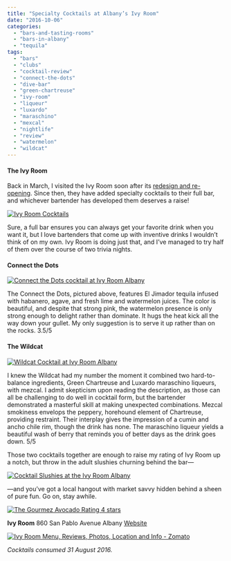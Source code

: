 ```yaml
---
title: "Specialty Cocktails at Albany’s Ivy Room"
date: "2016-10-06"
categories: 
  - "bars-and-tasting-rooms"
  - "bars-in-albany"
  - "tequila"
tags: 
  - "bars"
  - "clubs"
  - "cocktail-review"
  - "connect-the-dots"
  - "dive-bar"
  - "green-chartreuse"
  - "ivy-room"
  - "liqueur"
  - "luxardo"
  - "maraschino"
  - "mexcal"
  - "nightlife"
  - "review"
  - "watermelon"
  - "wildcat"
---
```


#### The Ivy Room

Back in March, I visited the Ivy Room soon after its [redesign and re-opening](http://thegourmez.com/2016/03/29/ivy-room-albany-review/). Since then, they have added specialty cocktails to their full bar, and whichever bartender has developed them deserves a raise!

[![Ivy Room Cocktails](http://s3.amazonaws.com/thegourmez-wpmedia/2016/10/Ivy-Room-Drinks-01-333x500.jpg)](http://s3.amazonaws.com/thegourmez-wpmedia/2016/10/Ivy-Room-Drinks-01.jpg)

Sure, a full bar ensures you can always get your favorite drink when you want it, but I love bartenders that come up with inventive drinks I wouldn’t think of on my own. Ivy Room is doing just that, and I’ve managed to try half of them over the course of two trivia nights.

#### Connect the Dots

[![Connect the Dots cocktail at Ivy Room Albany](http://s3.amazonaws.com/thegourmez-wpmedia/2016/10/Ivy-Room-Drinks-04-393x500.jpg)](http://s3.amazonaws.com/thegourmez-wpmedia/2016/10/Ivy-Room-Drinks-04.jpg)

The Connect the Dots, pictured above, features El Jimador tequila infused with habanero, agave, and fresh lime and watermelon juices. The color is beautiful, and despite that strong pink, the watermelon presence is only strong enough to delight rather than dominate. It hugs the heat kick all the way down your gullet. My only suggestion is to serve it up rather than on the rocks. 3.5/5

#### The Wildcat

[![Wildcat Cocktail at Ivy Room Albany](http://s3.amazonaws.com/thegourmez-wpmedia/2016/10/Ivy-Room-Drinks-03-333x500.jpg)](http://s3.amazonaws.com/thegourmez-wpmedia/2016/10/Ivy-Room-Drinks-03.jpg)

I knew the Wildcat had my number the moment it combined two hard-to-balance ingredients, Green Chartreuse and Luxardo maraschino liqueurs, with mezcal. I admit skepticism upon reading the description, as those can all be challenging to do well in cocktail form, but the bartender demonstrated a masterful skill at making unexpected combinations. Mezcal smokiness envelops the peppery, horehound element of Chartreuse, providing restraint. Their interplay gives the impression of a cumin and ancho chile rim, though the drink has none. The maraschino liqueur yields a beautiful wash of berry that reminds you of better days as the drink goes down. 5/5

Those two cocktails together are enough to raise my rating of Ivy Room up a notch, but throw in the adult slushies churning behind the bar—

[![Cocktail Slushies at the Ivy Room Albany](http://s3.amazonaws.com/thegourmez-wpmedia/2016/10/Ivy-Room-Drinks-02-402x500.jpg)](http://s3.amazonaws.com/thegourmez-wpmedia/2016/10/Ivy-Room-Drinks-02.jpg)

—and you’ve got a local hangout with market savvy hidden behind a sheen of pure fun. Go on, stay awhile.

[![The Gourmez Avocado Rating 4 stars](http://s3.amazonaws.com/thegourmez-wpmedia/2009/05/rating_avocado1.gif)](http://s3.amazonaws.com/thegourmez-wpmedia/2009/05/rating_avocado1.gif)

**Ivy Room** 860 San Pablo Avenue Albany [Website](http://ivyroom.com/)

[![Ivy Room Menu, Reviews, Photos, Location and Info - Zomato](https://www.zomato.com/logo/16861848/minilink)](https://www.zomato.com/albany-ca/ivy-room-albany "View Menu, Reviews, Photos & Information about Ivy Room, Albany and other Restaurants in Albany")

_Cocktails consumed 31 August 2016._
